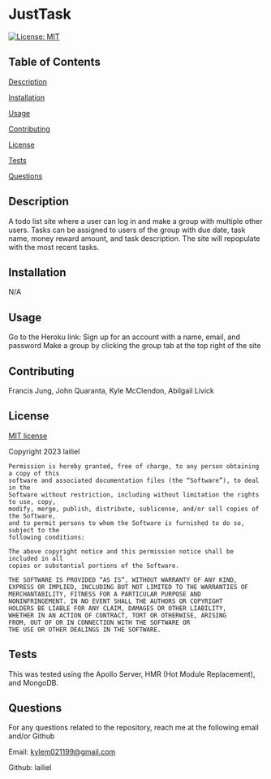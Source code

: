 # JustTask
  [![License: MIT](https://img.shields.io/badge/License-MIT-yellow.svg)](https://opensource.org/licenses/MIT)

  ## Table of Contents
  [Description](#description)
  
  [Installation](#installation)
  
  [Usage](#usage)
  
  [Contributing](#contributing)
  
  [License](#license)
  
  [Tests](#tests)
  
  [Questions](#questions)

  ## Description
  A todo list site where a user can log in and make a group with multiple other users. Tasks can be assigned to users of the group with due date, task name, money reward amount, and task description. The site will repopulate with the most recent tasks.

  ## Installation 
  N/A

  ## Usage
  Go to the Heroku link:
  Sign up for an account with a name, email, and password
  Make a group by clicking the group tab at the top right of the site  

  ## Contributing
  Francis Jung, John Quaranta, Kyle McClendon, Abilgail Livick

  ## License
  
  [MIT license](https://opensource.org/license/mit/)
  
  Copyright 2023 lailiel
  
    Permission is hereby granted, free of charge, to any person obtaining a copy of this 
    software and associated documentation files (the “Software”), to deal in the 
    Software without restriction, including without limitation the rights to use, copy, 
    modify, merge, publish, distribute, sublicense, and/or sell copies of the Software, 
    and to permit persons to whom the Software is furnished to do so, subject to the 
    following conditions:

    The above copyright notice and this permission notice shall be included in all 
    copies or substantial portions of the Software.
    
    THE SOFTWARE IS PROVIDED “AS IS”, WITHOUT WARRANTY OF ANY KIND, 
    EXPRESS OR IMPLIED, INCLUDING BUT NOT LIMITED TO THE WARRANTIES OF 
    MERCHANTABILITY, FITNESS FOR A PARTICULAR PURPOSE AND 
    NONINFRINGEMENT. IN NO EVENT SHALL THE AUTHORS OR COPYRIGHT 
    HOLDERS BE LIABLE FOR ANY CLAIM, DAMAGES OR OTHER LIABILITY, 
    WHETHER IN AN ACTION OF CONTRACT, TORT OR OTHERWISE, ARISING 
    FROM, OUT OF OR IN CONNECTION WITH THE SOFTWARE OR 
    THE USE OR OTHER DEALINGS IN THE SOFTWARE.

  ## Tests
  This was tested using the Apollo Server, HMR (Hot Module Replacement), and MongoDB.


  ## Questions
  For any questions related to the repository, reach me at the following email and/or Github

  Email: kylem021199@gmail.com

  Github: lailiel
